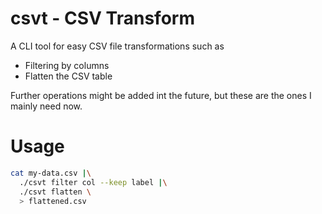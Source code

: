 # csvt - CSV Transform
A CLI tool for easy CSV file transformations such as

- Filtering by columns
- Flatten the CSV table

Further operations might be added int the future, but these are the ones I mainly need now.

# Usage
```bash
cat my-data.csv |\
  ./csvt filter col --keep label |\
  ./csvt flatten \
  > flattened.csv
```